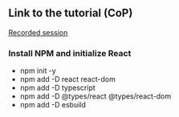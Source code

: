 ## Link to the tutorial (CoP)

[Recorded session](https://adidasgroup.sharepoint.com/sites/Glass/Shared%20Documents/Engineering%20Meeting/Recordings/Meeting%20in%20_Engineering%20Meeting_-20211104_130218-Meeting%20Recording.mp4?web=1)

### Install NPM and initialize React
* npm init -y
* npm add -D react react-dom
* npm add -D typescript
* npm add -D @types/react @types/react-dom
* npm add -D esbuild